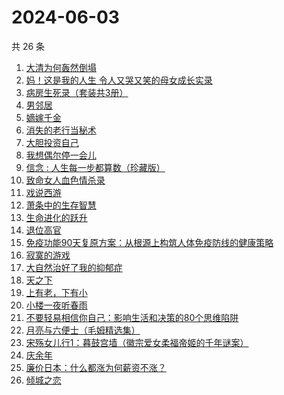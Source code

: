 # 2024-06-03

共 26 条

<!-- BEGIN WEREAD -->
<!-- 最后更新时间 2024-06-03 12:01:02 +0800 -->
1. [大清为何轰然倒塌](https://weread.qq.com/web/bookDetail/45e32a60813ab8dfag0107ed)
1. [妈！这是我的人生 令人又哭又笑的母女成长实录](https://weread.qq.com/web/bookDetail/f6d32160813ab7e49g012e99)
1. [病房生死录（套装共3册）](https://weread.qq.com/web/bookDetail/4c632b60813ab8df3g0158f7)
1. [男邻居](https://weread.qq.com/web/bookDetail/750323e0813ab8c4bg013c1e)
1. [嫡嫁千金](https://weread.qq.com/web/bookDetail/e4b325506e6660fe4bd6750)
1. [消失的老行当秘术](https://weread.qq.com/web/bookDetail/2a4322e0813ab8ba1g012038)
1. [大胆投资自己](https://weread.qq.com/web/bookDetail/a6732090813ab7c0dg016294)
1. [我想偶尔停一会儿](https://weread.qq.com/web/bookDetail/57432ab0813ab7d21g018fbb)
1. [信念 : 人生每一步都算数（珍藏版）](https://weread.qq.com/web/bookDetail/9e1326b0813ab8736g0119ec)
1. [致命女人血色情杀录](https://weread.qq.com/web/bookDetail/b8e32c70813ab8de0g0161d4)
1. [戏说西游](https://weread.qq.com/web/bookDetail/e5d32a60813ab8bdcg010583)
1. [萧条中的生存智慧](https://weread.qq.com/web/bookDetail/4ff32d0071dd8b024ffa088)
1. [生命进化的跃升](https://weread.qq.com/web/bookDetail/26d32ff071f956d326d36a5)
1. [退位高官](https://weread.qq.com/web/bookDetail/d0332440813ab8db0g016de8)
1. [免疫功能90天复原方案：从根源上构筑人体免疫防线的健康策略](https://weread.qq.com/web/bookDetail/69632030813ab856ag01554c)
1. [寂寞的游戏](https://weread.qq.com/web/bookDetail/d3a32f707164850cd3a812d)
1. [大自然治好了我的抑郁症](https://weread.qq.com/web/bookDetail/3e232cb0813ab7d65g018ad1)
1. [天之下](https://weread.qq.com/web/bookDetail/4de326a0721770aa4de95f4)
1. [上有老，下有小](https://weread.qq.com/web/bookDetail/67f32aa0813ab8d6bg019ce9)
1. [小楼一夜听春雨](https://weread.qq.com/web/bookDetail/b7232a30813ab8da4g0152a2)
1. [不要轻易相信你自己：影响生活和决策的80个思维陷阱](https://weread.qq.com/web/bookDetail/6b532940813ab8cc8g015d3c)
1. [月亮与六便士（毛姆精选集）](https://weread.qq.com/web/bookDetail/3f932c60723f42ba3f94a30)
1. [宋殇女儿行1：暮鼓宫墙（徽宗爱女柔福帝姬的千年谜案）](https://weread.qq.com/web/bookDetail/237329c0813ab8dbfg018b25)
1. [庆余年](https://weread.qq.com/web/bookDetail/0ae32be0570f000ae1bf155)
1. [廉价日本：什么都涨为何薪资不涨？](https://weread.qq.com/web/bookDetail/b4e32bf0813ab8df4g01081c)
1. [倾城之恋](https://weread.qq.com/web/bookDetail/3d53237071551cd13d5e2fd)
<!-- END WEREAD -->